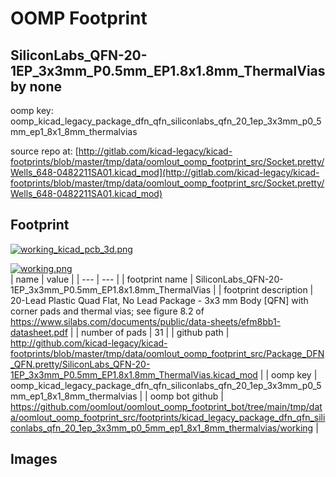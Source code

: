 # OOMP Footprint  
## SiliconLabs_QFN-20-1EP_3x3mm_P0.5mm_EP1.8x1.8mm_ThermalVias  by none  
  
oomp key: oomp_kicad_legacy_package_dfn_qfn_siliconlabs_qfn_20_1ep_3x3mm_p0_5mm_ep1_8x1_8mm_thermalvias  
  
source repo at: [http://gitlab.com/kicad-legacy/kicad-footprints/blob/master/tmp/data/oomlout_oomp_footprint_src/Socket.pretty/Wells_648-0482211SA01.kicad_mod](http://gitlab.com/kicad-legacy/kicad-footprints/blob/master/tmp/data/oomlout_oomp_footprint_src/Socket.pretty/Wells_648-0482211SA01.kicad_mod)  
## Footprint  
  
[![working_kicad_pcb_3d.png](working_kicad_pcb_3d_600.png)](working_kicad_pcb_3d.png)  
  
[![working.png](working_600.png)](working.png)  
| name | value | 
| --- | --- | 
| footprint name | SiliconLabs_QFN-20-1EP_3x3mm_P0.5mm_EP1.8x1.8mm_ThermalVias | 
| footprint description | 20-Lead Plastic Quad Flat, No Lead Package - 3x3 mm Body [QFN] with corner pads and thermal vias; see figure 8.2 of https://www.silabs.com/documents/public/data-sheets/efm8bb1-datasheet.pdf | 
| number of pads | 31 | 
| github path | http://github.com/kicad-legacy/kicad-footprints/blob/master/tmp/data/oomlout_oomp_footprint_src/Package_DFN_QFN.pretty/SiliconLabs_QFN-20-1EP_3x3mm_P0.5mm_EP1.8x1.8mm_ThermalVias.kicad_mod | 
| oomp key | oomp_kicad_legacy_package_dfn_qfn_siliconlabs_qfn_20_1ep_3x3mm_p0_5mm_ep1_8x1_8mm_thermalvias | 
| oomp bot github | https://github.com/oomlout/oomlout_oomp_footprint_bot/tree/main/tmp/data/oomlout_oomp_footprint_src/footprints/kicad_legacy_package_dfn_qfn_siliconlabs_qfn_20_1ep_3x3mm_p0_5mm_ep1_8x1_8mm_thermalvias/working | 
## Images  
